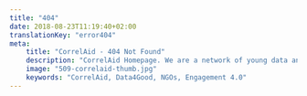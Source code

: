 ```yaml
---
title: "404"
date: 2018-08-23T11:19:40+02:00
translationKey: "error404"
meta:
    title: "CorrelAid - 404 Not Found"
    description: "CorrelAid Homepage. We are a network of young data analysts that wants to change the world with a more inclusive, integrated and innovative approach to data analysis."
    image: "509-correlaid-thumb.jpg"
    keywords: "CorrelAid, Data4Good, NGOs, Engagement 4.0"
---
```

